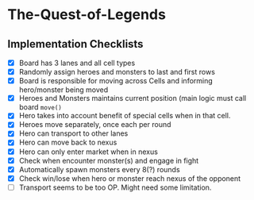 # The-Quest-of-Legends

## Implementation Checklists

- [x] Board has 3 lanes and all cell types
- [x] Randomly assign heroes and monsters to last and first rows
- [x] Board is responsible for moving across Cells and informing hero/monster being moved
- [x] Heroes and Monsters maintains current position (main logic must call board ```move()```
- [x] Hero takes into account benefit of special cells when in that cell.
- [x] Heroes move separately, once each per round
- [x] Hero can transport to other lanes
- [x] Hero can move back to nexus
- [x] Hero can only enter market when in nexus
- [x] Check when encounter monster(s) and engage in fight
- [x] Automatically spawn monsters every 8(?) rounds
- [x] Check win/lose when hero or monster reach nexus of the opponent
- [ ] Transport seems to be too OP. Might need some limitation.

